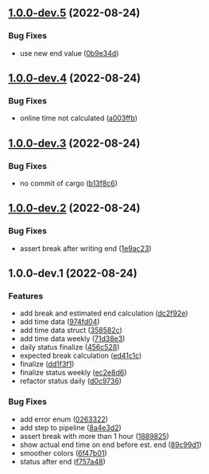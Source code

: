 ## [1.0.0-dev.5](https://github.com/ser-drephs/tracker/compare/v1.0.0-dev.4...v1.0.0-dev.5) (2022-08-24)


### Bug Fixes

* use new end value ([0b9e34d](https://github.com/ser-drephs/tracker/commit/0b9e34d80bf9427d94ff80a8abb1b33bbbd13c12))

## [1.0.0-dev.4](https://github.com/ser-drephs/tracker/compare/v1.0.0-dev.3...v1.0.0-dev.4) (2022-08-24)


### Bug Fixes

* online time not calculated ([a003ffb](https://github.com/ser-drephs/tracker/commit/a003ffb322d605a04f7d2813c18b361e9675b635))

## [1.0.0-dev.3](https://github.com/ser-drephs/tracker/compare/v1.0.0-dev.2...v1.0.0-dev.3) (2022-08-24)


### Bug Fixes

* no commit of cargo ([b13f8c6](https://github.com/ser-drephs/tracker/commit/b13f8c64833707037b6e669a730358d8e916c880))

## [1.0.0-dev.2](https://github.com/ser-drephs/tracker/compare/v1.0.0-dev.1...v1.0.0-dev.2) (2022-08-24)


### Bug Fixes

* assert break after writing end ([1e9ac23](https://github.com/ser-drephs/tracker/commit/1e9ac23df44145c3998cf2e26b4f1bf7b6a8fe37))

## 1.0.0-dev.1 (2022-08-24)


### Features

* add break and estimated end calculation ([dc2f92e](https://github.com/ser-drephs/tracker/commit/dc2f92ecb3d56410c3952dc985f98ef8ae646b16))
* add time data ([974fd04](https://github.com/ser-drephs/tracker/commit/974fd04ae92a989072647bed1c782602e60a8dbb))
* add time data struct ([358582c](https://github.com/ser-drephs/tracker/commit/358582c70cd63f34cb27c92ddd30f15378cac820))
* add time data weekly ([71d38e3](https://github.com/ser-drephs/tracker/commit/71d38e30a96e5e79bd7b3829db9d4fc37847c7e2))
* daily status finalize ([456c528](https://github.com/ser-drephs/tracker/commit/456c528e6872bd460c419a3c561606424bf63851))
* expected break calculation ([ed41c1c](https://github.com/ser-drephs/tracker/commit/ed41c1c0265d72469acda33605e3313420a5e323))
* finalize ([dd1f3f1](https://github.com/ser-drephs/tracker/commit/dd1f3f17eb32396b0cd77f25d02931136e18535a))
* finalize status weekly ([ec2e8d6](https://github.com/ser-drephs/tracker/commit/ec2e8d62578758551b8b2b2b9ae21af0b776028a))
* refactor status daily ([d0c9736](https://github.com/ser-drephs/tracker/commit/d0c9736165602201897f2b663020bfb42a1b7478))


### Bug Fixes

* add error enum ([0263322](https://github.com/ser-drephs/tracker/commit/02633222faab2884d58c3bf3b6c9ac35d3365992))
* add step to pipeline ([8a4e3d2](https://github.com/ser-drephs/tracker/commit/8a4e3d212bb35426c880b5303393640db65ece95))
* assert break with more than 1 hour ([1889825](https://github.com/ser-drephs/tracker/commit/188982547d88a9e89697bc97a16493ea11d33adf))
* show actual end time on end before est. end ([89c99d1](https://github.com/ser-drephs/tracker/commit/89c99d1bd459839ae7f1b08e032cfa2e6d5a90a9))
* smoother colors ([6f47b01](https://github.com/ser-drephs/tracker/commit/6f47b01bd8a04af2609d89a82a410b53542e0ccb))
* status after end ([f757a48](https://github.com/ser-drephs/tracker/commit/f757a4874e74785de6a3db41fd5c91ffcd94428f))
